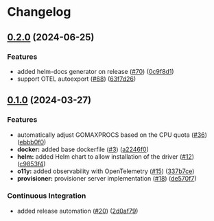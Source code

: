 # Changelog

## [0.2.0](https://github.com/linode/linode-cosi-driver/compare/linode-cosi-driver-v0.1.0...linode-cosi-driver-v0.2.0) (2024-06-25)


### Features

* added helm-docs generator on release ([#70](https://github.com/linode/linode-cosi-driver/issues/70)) ([0c9f8d1](https://github.com/linode/linode-cosi-driver/commit/0c9f8d1c467c97f1e3b5c6d58f5ed5057aea4ed3))
* support OTEL autoexport ([#68](https://github.com/linode/linode-cosi-driver/issues/68)) ([63f7d26](https://github.com/linode/linode-cosi-driver/commit/63f7d265c90b63b5b0663993ca1725043dc5fb7a))

## [0.1.0](https://github.com/linode/linode-cosi-driver/compare/linode-cosi-driver-v0.1.0...linode-cosi-driver-v0.1.0) (2024-03-27)


### Features

* automatically adjust GOMAXPROCS based on the CPU quota ([#36](https://github.com/linode/linode-cosi-driver/issues/36)) ([ebbb0f0](https://github.com/linode/linode-cosi-driver/commit/ebbb0f07c69056c19c49dffaf04b77238aa038bd))
* **docker:** added base dockerfile ([#3](https://github.com/linode/linode-cosi-driver/issues/3)) ([a2246f0](https://github.com/linode/linode-cosi-driver/commit/a2246f0406ffa85dc1cd84cc8d91c61f57e06b4e))
* **helm:** added Helm chart to allow installation of the driver ([#12](https://github.com/linode/linode-cosi-driver/issues/12)) ([c9853f4](https://github.com/linode/linode-cosi-driver/commit/c9853f4ed2686020acfc30d49057444de5fe9cef))
* **o11y:** added observability with OpenTelemetry ([#15](https://github.com/linode/linode-cosi-driver/issues/15)) ([337b7ce](https://github.com/linode/linode-cosi-driver/commit/337b7cecba42bf80d934bc24a3b7dfe51daee27a))
* **provisioner:** provisioner server implementation ([#18](https://github.com/linode/linode-cosi-driver/issues/18)) ([de570f7](https://github.com/linode/linode-cosi-driver/commit/de570f77fd112c21ec744301adee22c5f93f8927))


### Continuous Integration

* added release automation ([#20](https://github.com/linode/linode-cosi-driver/issues/20)) ([2d0af79](https://github.com/linode/linode-cosi-driver/commit/2d0af7985d969f68131e5bd3a6726f2708b8c1b8))
